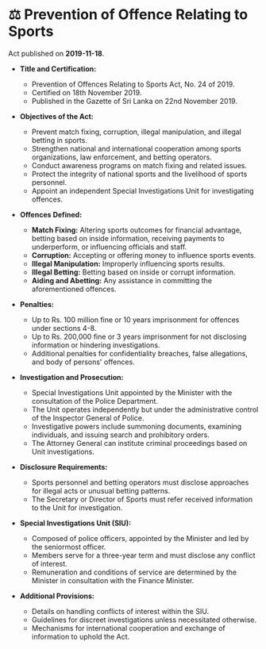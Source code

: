 # ⚖️  Prevention of  Offence Relating to Sports 

Act published on **2019-11-18**.

- **Title and Certification:**
  - Prevention of Offences Relating to Sports Act, No. 24 of 2019.
  - Certified on 18th November 2019.
  - Published in the Gazette of Sri Lanka on 22nd November 2019.

- **Objectives of the Act:**
  - Prevent match fixing, corruption, illegal manipulation, and illegal betting in sports.
  - Strengthen national and international cooperation among sports organizations, law enforcement, and betting operators.
  - Conduct awareness programs on match fixing and related issues.
  - Protect the integrity of national sports and the livelihood of sports personnel.
  - Appoint an independent Special Investigations Unit for investigating offences.

- **Offences Defined:**
  - **Match Fixing:** Altering sports outcomes for financial advantage, betting based on inside information, receiving payments to underperform, or influencing officials and staff.
  - **Corruption:** Accepting or offering money to influence sports events.
  - **Illegal Manipulation:** Improperly influencing sports results.
  - **Illegal Betting:** Betting based on inside or corrupt information.
  - **Aiding and Abetting:** Any assistance in committing the aforementioned offences.

- **Penalties:**
  - Up to Rs. 100 million fine or 10 years imprisonment for offences under sections 4-8.
  - Up to Rs. 200,000 fine or 3 years imprisonment for not disclosing information or hindering investigations.
  - Additional penalties for confidentiality breaches, false allegations, and body of persons' offences.

- **Investigation and Prosecution:**
  - Special Investigations Unit appointed by the Minister with the consultation of the Police Department.
  - The Unit operates independently but under the administrative control of the Inspector General of Police.
  - Investigative powers include summoning documents, examining individuals, and issuing search and prohibitory orders.
  - The Attorney General can institute criminal proceedings based on Unit investigations.

- **Disclosure Requirements:**
  - Sports personnel and betting operators must disclose approaches for illegal acts or unusual betting patterns.
  - The Secretary or Director of Sports must refer received information to the Unit for investigation.

- **Special Investigations Unit (SIU):**
  - Composed of police officers, appointed by the Minister and led by the seniormost officer.
  - Members serve for a three-year term and must disclose any conflict of interest.
  - Remuneration and conditions of service are determined by the Minister in consultation with the Finance Minister.

- **Additional Provisions:**
  - Details on handling conflicts of interest within the SIU.
  - Guidelines for discreet investigations unless necessitated otherwise.
  - Mechanisms for international cooperation and exchange of information to uphold the Act.
